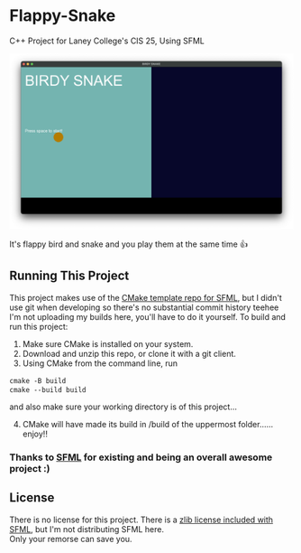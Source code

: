 # Flappy-Snake
C++ Project for Laney College's CIS 25, Using SFML


![Screenshot of title screen](screenie.png)

It's flappy bird and snake and you play them at the same time 👍

## Running This Project
This project makes use of the [CMake template repo for SFML](https://github.com/SFML/cmake-sfml-project?tab=readme-ov-file), but I didn't use git when developing so there's no substantial commit history teehee<br> I'm not uploading my builds here, you'll have to do it yourself. To build and run this project:

1. Make sure CMake is installed on your system.
2. Download and unzip this repo, or clone it with a git client.
3. Using CMake from the command line, run
  ```
  cmake -B build
  cmake --build build
  ```
  and also make sure your working directory is of this project...
  
4. CMake will have made its build in /build of the uppermost folder...... enjoy!!

### Thanks to [SFML](https://www.sfml-dev.org) for existing and being an overall awesome project :)

## License
There is no license for this project. There is a [zlib license included with SFML](https://github.com/SFML/SFML/blob/master/license.md), but I'm not distributing SFML here.<br>Only your remorse can save you.
